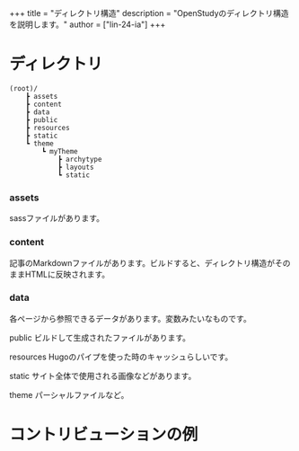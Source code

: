 +++
title = "ディレクトリ構造"
description = "OpenStudyのディレクトリ構造を説明します。"
author = ["lin-24-ia"]
+++

# ディレクトリ

    (root)/
        ┣ assets
        ┣ content
        ┣ data
        ┣ public
        ┣ resources
        ┣ static
        ┗ theme
            ┗ myTheme
                ┣ archytype
                ┣ layouts
                ┗ static

### assets
sassファイルがあります。

### content
記事のMarkdownファイルがあります。ビルドすると、ディレクトリ構造がそのままHTMLに反映されます。

### data
各ページから参照できるデータがあります。変数みたいなものです。

public
ビルドして生成されたファイルがあります。

resources
Hugoのパイプを使った時のキャッシュらしいです。

static
サイト全体で使用される画像などがあります。

theme
パーシャルファイルなど。

# コントリビューションの例

